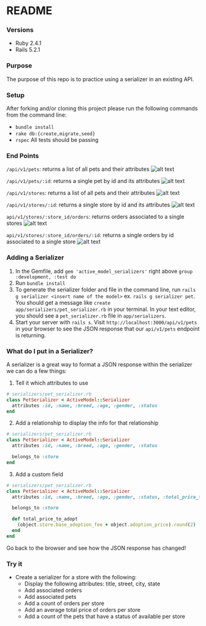# README

### Versions
- Ruby 2.4.1
- Rails 5.2.1

### Purpose
The purpose of this repo is to practice using a serializer in an existing API.

### Setup
After forking and/or cloning this project please run the following commands from the command line:
- `bundle install`
- `rake db:{create,migrate,seed}`
- `rspec` All tests should be passing

### End Points

`/api/v1/pets`: returns a list of all pets and their attributes
![alt text](https://github.com/dionew1/serializer_practice/blob/master/public/api_v1_pets.png)

`/api/v1/pets/:id`: returns a single pet by id and its attributes
![alt text](https://github.com/dionew1/serializer_practice/blob/master/public/api_v1_pet_1.png)

`/api/v1/stores`: returns a list of all pets and their attributes
![alt text](https://github.com/dionew1/serializer_practice/blob/master/public/api_v1_stores.png)

`/api/v1/stores/:id`: returns a single store by id and its attributes
![alt text](https://github.com/dionew1/serializer_practice/blob/master/public/api_v1_stores_1.png)

`api/v1/stores/:store_id/orders`: returns orders associated to a single stores
![alt text](https://github.com/dionew1/serializer_practice/blob/master/public/api_v1_stores_1_orders.png)

`api/v1/stores/:store_id/orders/:id`: returns a single orders by id associated to a single store
![alt text](https://github.com/dionew1/serializer_practice/blob/master/public/api_v1_stores_1_orders_1.png)

### Adding a Serializer
1. In the Gemfile, add `gem 'active_model_serializers'` right above `group :development, :test do`
2. Run `bundle install`
3. To generate the serializer folder and file in the command line, run
   `rails g serializer <insert name of the model>` ex. `rails g serializer pet`. You should get a message like `create  app/serializers/pet_serializer.rb` in your terminal. In your text editor, you should see a `pet_serializer.rb` file in `app/serializers`.
4. Start your server with `rails s`. Visit `http://localhost:3000/api/v1/pets` in your browser to see the JSON response that our `api/v1/pets` endpoint is returning.

### What do I put in a Serializer?
A serializer is a great way to format a JSON response within the serializer we can do a few things:

1. Tell it which attributes to use
```ruby
# serializers/pet_serializer.rb
class PetSerializer < ActiveModel::Serializer
  attributes :id, :name, :breed, :age, :gender, :status
end
```

2. Add a relationship to display the info for that relationship
```ruby
# serializers/pet_serializer.rb
class PetSerializer < ActiveModel::Serializer
  attributes :id, :name, :breed, :age, :gender, :status

  belongs_to :store
end
```

3. Add a custom field
```ruby
# serializers/pet_serializer.rb
class PetSerializer < ActiveModel::Serializer
  attributes :id, :name, :breed, :age, :gender, :status, :total_price_to_adopt

  belongs_to :store

  def total_price_to_adopt
    (object.store.base_adoption_fee + object.adoption_price).round(2)
  end
end
```

Go back to the browser and see how the JSON response has changed!


### Try it

- Create a serializer for a store with the following:
  - Display the following attributes: title, street, city, state
  - Add associated orders
  - Add associated pets
  - Add a count of orders per store
  - Add an average total price of orders per store
  - Add a count of the pets that have a status of available per store
